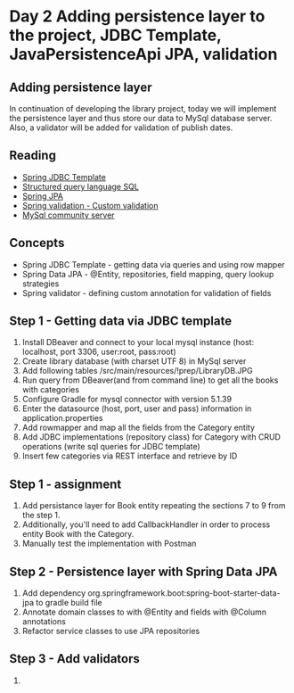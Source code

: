 Day 2 Adding persistence layer to the project, JDBC Template, JavaPersistenceApi JPA, validation
================================================================================================

Adding persistence layer
------------------------

In continuation of developing the library project, today we will implement the persistence
layer and thus store our data to MySql database server. Also, a validator will be added for validation of publish dates.

Reading
-------

*   [Spring JDBC Template](http://docs.spring.io/spring/docs/current/spring-framework-reference/htmlsingle/#dao-annotations)
*   [Structured query language SQL](https://www.w3schools.com/sql/default.asp)
*   [Spring JPA](https://docs.spring.io/spring-data/jpa/docs/current/reference/html/)
*   [Spring validation - Custom validation](https://docs.spring.io/spring/docs/current/spring-framework-reference/html/validation.html#validation-beanvalidation)
*   [MySql community server](https://dev.mysql.com/doc/refman/5.7/en/tutorial.html)

Concepts
--------

*   Spring JDBC Template - getting data via queries and using row mapper
*   Spring Data JPA - @Entity, repositories, field mapping, query lookup strategies
*   Spring validator - defining custom annotation for validation of fields

Step 1 - Getting data via JDBC template
---------------------------------------

1.  Install DBeaver and connect to your local mysql instance (host: localhost, port 3306, user:root, pass:root)
2.  Create library database (with charset UTF 8) in MySql server
3.  Add following tables /src/main/resources/!prep/LibraryDB.JPG
4.  Run query from DBeaver(and from command line) to get all the books with categories
5.  Configure Gradle for mysql connector with version 5.1.39
6.  Enter the datasource (host, port, user and pass) information in application.properties
7.  Add rowmapper and map all the fields from the Category entity
8.  Add JDBC implementations (repository class) for Category with CRUD operations (write sql queries for JDBC template)
9.  Insert few categories via REST interface and retrieve by ID

Step 1 - assignment
-------------------

1.  Add persistance layer for Book entity repeating the sections 7 to 9 from the step 1.
2.  Additionally, you'll need to add CallbackHandler in order to process entity Book with the Category.
3.  Manually test the implementation with Postman

Step 2 - Persistence layer with Spring Data JPA
-----------------------------------------------

1.  Add dependency org.springframework.boot:spring-boot-starter-data-jpa to gradle build file
2.  Annotate domain classes to with @Entity and fields with @Column annotations
3.  Refactor service classes to use JPA repositories

Step 3 - Add validators
-----------------------

1.  


